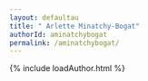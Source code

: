 ```yaml
---
layout: defaultau
title: " Arlette Minatchy-Bogat"
authorId: aminatchybogat
permalink: /aminatchybogat/
---
```

{% include loadAuthor.html %}
<script>
    $(document).ready(function(){
        showAuthorBio('{{ page.authorId }}');
   });
</script>
